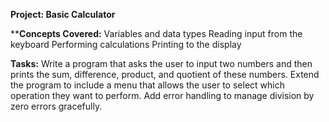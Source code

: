 **Project: Basic Calculator**

****Concepts Covered:**
Variables and data types
Reading input from the keyboard
Performing calculations
Printing to the display

**Tasks:**
Write a program that asks the user to input two numbers and then prints the sum, difference, product, and quotient of these numbers.
Extend the program to include a menu that allows the user to select which operation they want to perform.
Add error handling to manage division by zero errors gracefully.

